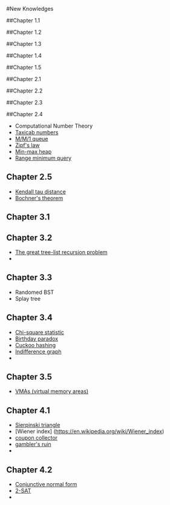 #New Knowledges

##Chapter 1.1

##Chapter 1.2

##Chapter 1.3

##Chapter 1.4

##Chapter 1.5

##Chapter 2.1

##Chapter 2.2

##Chapter 2.3

##Chapter 2.4
- Computational Number Theory
- [Taxicab numbers](http://mathworld.wolfram.com/TaxicabNumber.html)
- [M/M/1 queue](https://en.wikipedia.org/wiki/M/M/1_queue)
- [Zipf's law](https://en.wikipedia.org/wiki/Zipf's_law)
- [Min-max heap](http://cg.scs.carleton.ca/~morin/teaching/5408/refs/minmax.pdf)
- [Range minimum query](https://en.wikipedia.org/wiki/Range_Minimum_Query)

## Chapter 2.5
- [Kendall tau distance](https://en.wikipedia.org/wiki/Kendall_tau_distance)
- [Bochner's theorem](https://en.wikipedia.org/wiki/Bochner%27s_theorem)

## Chapter 3.1

## Chapter 3.2

- [The great tree-list recursion problem](http://cslibrary.stanford.edu/109/TreeListRecursion.html)
-

## Chapter 3.3

- Randomed BST
- Splay tree

## Chapter 3.4

- [Chi-square statistic](https://en.wikipedia.org/wiki/Chi-squared_test)
- [Birthday paradox](https://en.wikipedia.org/wiki/Birthday_paradox)
- [Cuckoo hashing](https://en.wikipedia.org/wiki/Cuckoo_hashing)
- [Indifference graph](https://en.wikipedia.org/wiki/Indifference_graph)
-

## Chapter 3.5

- [VMAs (virtual memory areas)](https://web.stanford.edu/~blp/papers/libavl-abstract.pdf)

## Chapter 4.1

- [Sierpinski triangle](https://en.wikipedia.org/wiki/Sierpinski_gasket)
- [Wiener index] (https://en.wikipedia.org/wiki/Wiener_index)
- [coupon collector](https://en.wikipedia.org/wiki/Coupon_collector%27s_problem)
- [gambler's ruin](https://en.wikipedia.org/wiki/Gambler%27s_ruin)
-

## Chapter 4.2

- [Conjunctive normal form](https://en.wikipedia.org/wiki/Conjunctive_normal_form)
- [2-SAT](https://en.wikipedia.org/wiki/2-satisfiability)
-
